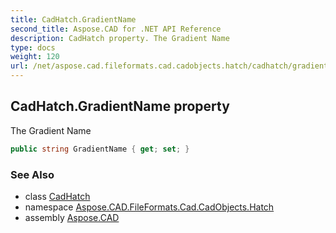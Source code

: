 ```yaml
---
title: CadHatch.GradientName
second_title: Aspose.CAD for .NET API Reference
description: CadHatch property. The Gradient Name
type: docs
weight: 120
url: /net/aspose.cad.fileformats.cad.cadobjects.hatch/cadhatch/gradientname/
---
```

## CadHatch.GradientName property

The Gradient Name

```csharp
public string GradientName { get; set; }
```

### See Also

* class [CadHatch](../)
* namespace [Aspose.CAD.FileFormats.Cad.CadObjects.Hatch](../../../aspose.cad.fileformats.cad.cadobjects.hatch/)
* assembly [Aspose.CAD](../../../)


